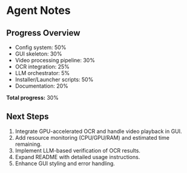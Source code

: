# Agent Notes

## Progress Overview
- Config system: 50%
- GUI skeleton: 30%
- Video processing pipeline: 30%
- OCR integration: 25%
- LLM orchestrator: 5%
- Installer/Launcher scripts: 50%
- Documentation: 20%

**Total progress:** 30%

## Next Steps
1. Integrate GPU-accelerated OCR and handle video playback in GUI.
2. Add resource monitoring (CPU/GPU/RAM) and estimated time remaining.
3. Implement LLM-based verification of OCR results.
4. Expand README with detailed usage instructions.
5. Enhance GUI styling and error handling.
